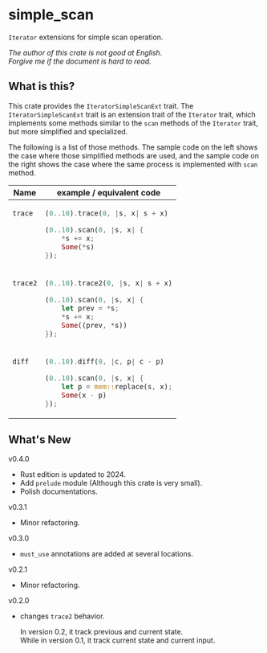 simple_scan
===

`Iterator` extensions for simple scan operation.

*The author of this crate is not good at English.*  
*Forgive me if the document is hard to read.*

## What is this?

This crate provides the `IteratorSimpleScanExt` trait.
The `IteratorSimpleScanExt` trait is an extension trait of the `Iterator` trait,
which implements some methods similar to the `scan` methods of the `Iterator`
trait, but more simplified and specialized.

The following is a list of those methods. The sample code on the left shows the
case where those simplified methods are used, and the sample code on the right
shows the case where the same process is implemented with `scan` method.

<table>
<thead>
<tr>
<th>Name
<th>example / equivalent code
<tbody valign="baseline">
<tr>
<td> <code>trace</code>
<td>

```rust
(0..10).trace(0, |s, x| s + x)
```

```rust
(0..10).scan(0, |s, x| {
    *s += x;
    Some(*s)
});
```

<tr>
<td> <code>trace2</code>
<td>

```rust
(0..10).trace2(0, |s, x| s + x)
```

```rust
(0..10).scan(0, |s, x| {
    let prev = *s;
    *s += x;
    Some((prev, *s))
});
```

<tr>
<td><code>diff</code>

<td>

```rust
(0..10).diff(0, |c, p| c - p)
```

```rust
(0..10).scan(0, |s, x| {
    let p = mem::replace(s, x);
    Some(x - p)
});
```

</table>

## What's New

v0.4.0
* Rust edition is updated to 2024.
* Add `prelude` module (Although this crate is very small).
* Polish documentations.

v0.3.1

* Minor refactoring.

v0.3.0

* `must_use` annotations are added at several locations.

v0.2.1

* Minor refactoring.

v0.2.0

* changes `trace2` behavior.
  
  In version 0.2, it track previous and current state.  
  While in version 0.1, it track current state and current input.
